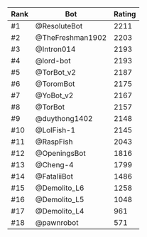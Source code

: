 Rank|Bot|Rating
---|---|---
#1|@ResoluteBot|2211
#2|@TheFreshman1902|2203
#3|@Intron014|2193
#4|@lord-bot|2193
#5|@TorBot_v2|2187
#6|@ToromBot|2175
#7|@YoBot_v2|2167
#8|@TorBot|2157
#9|@duythong1402|2148
#10|@LolFish-1|2145
#11|@RaspFish|2043
#12|@OpeningsBot|1816
#13|@Cheng-4|1799
#14|@FataliiBot|1486
#15|@Demolito_L6|1258
#16|@Demolito_L5|1048
#17|@Demolito_L4|961
#18|@pawnrobot|571
